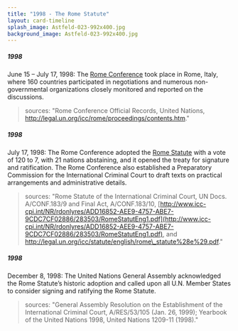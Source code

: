 ```yaml
---
title: "1998 - The Rome Statute"
layout: card-timeline
splash_image: Astfeld-023-992x400.jpg
background_image: Astfeld-023-992x400.jpg
---
```

##### 1998

June 15 – July 17, 1998: The [Rome Conference](http://legal.un.org/icc/rome/proceedings/contents.htm) took place in Rome, Italy, where 160 countries participated in negotiations and numerous non-governmental organizations closely monitored and reported on the discussions.

> sources: "Rome Conference Official Records, United Nations, http://legal.un.org/icc/rome/proceedings/contents.htm."


##### 1998

July 17, 1998: The Rome Conference adopted the [Rome Statute](http://www.icc-cpi.int/NR/rdonlyres/ADD16852-AEE9-4757-ABE7-9CDC7CF02886/283503/RomeStatutEng1.pdf) with a vote of 120 to 7, with 21 nations abstaining, and it opened the treaty for signature and ratification. The Rome Conference also established a Preparatory Commission for the International Criminal Court to draft texts on practical arrangements and administrative details.

> sources: "Rome Statute of the International Criminal Court, UN Docs. A/CONF.183/9 and Final Act, A/CONF.183/10, [http://www.icc-cpi.int/NR/rdonlyres/ADD16852-AEE9-4757-ABE7-9CDC7CF02886/283503/RomeStatutEng1.pdf](http://www.icc-cpi.int/NR/rdonlyres/ADD16852-AEE9-4757-ABE7-9CDC7CF02886/283503/RomeStatutEng1.pdf), and http://legal.un.org/icc/statute/english/rome\_statute%28e%29.pdf."


##### 1998

December 8, 1998: The United Nations General Assembly acknowledged the Rome Statute’s historic adoption and called upon all U.N. Member States to consider signing and ratifying the Rome Statute.

> sources: "General Assembly Resolution on the Establishment of the International Criminal Court, A/RES/53/105 (Jan. 26, 1999); Yearbook of the United Nations 1998, United Nations 1209-11 (1998)."